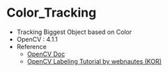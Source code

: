 #  Color_Tracking

* Tracking Biggest Object based on Color
* OpenCV : 4.1.1
* Reference
  * [OpenCV Doc](https://docs.opencv.org/4.1.1/d3/dbe/tutorial_opening_closing_hats.html)
  * [OpenCV Labeling Tutorial by webnautes (KOR)](https://www.youtube.com/watch?v=T5Vv2mgj2Os)